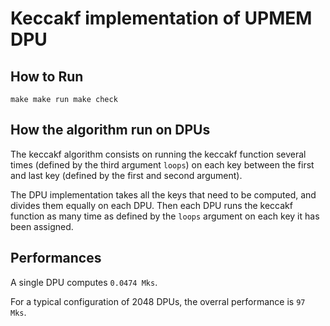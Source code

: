 Keccakf implementation of UPMEM DPU
===================================

How to Run
----------

``
make
make run
make check
``

How the algorithm run on DPUs
-----------------------------

The keccakf algorithm consists on running the keccakf function several times (defined by the third argument ``loops``) on each key between the first and last key (defined by the first and second argument).

The DPU implementation takes all the keys that need to be computed, and divides them equally on each DPU. Then each DPU runs the keccakf function as many time as defined by the ``loops`` argument on each key it has been assigned.

Performances
------------

A single DPU computes ``0.0474 Mks``.

For a typical configuration of 2048 DPUs, the overral performance is ``97 Mks``.
